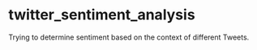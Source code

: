 # twitter_sentiment_analysis
 
Trying to determine sentiment based on the context of different Tweets. 
